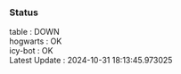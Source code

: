 ### Status


table : DOWN  
hogwarts : OK  
icy-bot : OK  
Latest Update : 2024-10-31 18:13:45.973025
